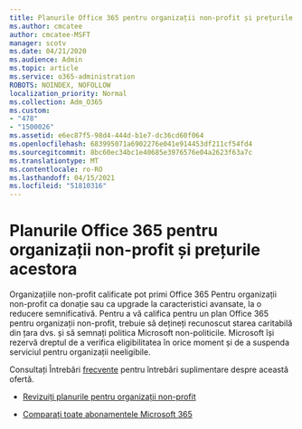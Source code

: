 ```yaml
---
title: Planurile Office 365 pentru organizații non-profit și prețurile acestora
ms.author: cmcatee
author: cmcatee-MSFT
manager: scotv
ms.date: 04/21/2020
ms.audience: Admin
ms.topic: article
ms.service: o365-administration
ROBOTS: NOINDEX, NOFOLLOW
localization_priority: Normal
ms.collection: Adm_O365
ms.custom:
- "478"
- "1500026"
ms.assetid: e6ec87f5-98d4-444d-b1e7-dc36cd60f064
ms.openlocfilehash: 683995071a6902276e041e914453df211cf54fd4
ms.sourcegitcommit: 8bc60ec34bc1e40685e3976576e04a2623f63a7c
ms.translationtype: MT
ms.contentlocale: ro-RO
ms.lasthandoff: 04/15/2021
ms.locfileid: "51810316"
---
```

# <a name="office-365-for-nonprofit-plans-and-pricing"></a>Planurile Office 365 pentru organizații non-profit și prețurile acestora

Organizațiile non-profit calificate pot primi Office 365 Pentru organizații non-profit ca donație sau ca upgrade la caracteristici avansate, la o reducere semnificativă. Pentru a vă califica pentru un plan Office [](https://go.microsoft.com/fwlink/p/?LinkID=330253) 365 pentru organizații non-profit, trebuie să dețineți recunoscut starea caritabilă din țara dvs. și să semnați politica Microsoft non-politicile. Microsoft își rezervă dreptul de a verifica eligibilitatea în orice moment și de a suspenda serviciul pentru organizații neeligibile.
  
Consultați Întrebări [frecvente](https://products.office.com/nonprofit/office-365-nonprofit) pentru întrebări suplimentare despre această ofertă.
  
- [Revizuiți planurile pentru organizații non-profit](https://products.office.com/nonprofit/office-365-nonprofit-plans-and-pricing?tab=1)

- [Comparați toate abonamentele Microsoft 365](https://products.office.com/business/compare-more-office-365-for-business-plans)